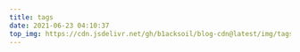 ```yaml
---
title: tags
date: 2021-06-23 04:10:37
top_img: https://cdn.jsdelivr.net/gh/b1acksoil/blog-cdn@latest/img/tags.jpg
---
```

